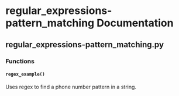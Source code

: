 # regular_expressions-pattern_matching Documentation

<!-- BEGIN_PY_DOCS -->
## regular_expressions-pattern_matching.py

### Functions

#### `regex_example()`

Uses regex to find a phone number pattern in a string.


<!-- END_PY_DOCS -->